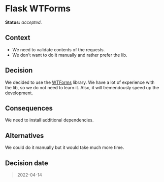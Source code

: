 # Flask WTForms

**Status:** _accepted_.

## Context

* We need to validate contents of the requests.
* We don't want to do it manually and rather prefer the lib.

## Decision

We decided to use the [WTForms](https://wtforms.readthedocs.io/en/3.0.x/)
library. We have a lot of experience with the lib, so we do
not need to learn it. Also, it will tremendously speed up the development.

## Consequences

We need to install additional dependencies.

## Alternatives

We could do it manually but it would take much more time.

## Decision date

> 2022-04-14
